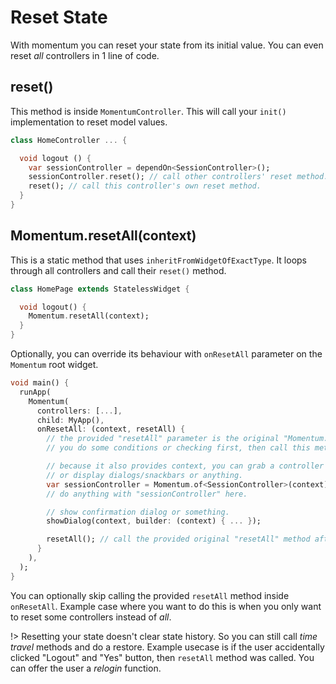 # Reset State
With momentum you can reset your state from its initial value. You can even reset _all_ controllers in 1 line of code.

## reset()
This method is inside `MomentumController`. This will call your `init()` implementation to reset model values.
```dart
class HomeController ... {

  void logout () {
    var sessionController = dependOn<SessionController>();
    sessionController.reset(); // call other controllers' reset method.
    reset(); // call this controller's own reset method.
  }
}
```

## Momentum.resetAll(context)
This is a static method that uses `inheritFromWidgetOfExactType`. It loops through all controllers and call their `reset()` method.
```dart
class HomePage extends StatelessWidget {

  void logout() {
    Momentum.resetAll(context);
  }
}
```
Optionally, you can override its behaviour with `onResetAll` parameter on the `Momentum` root widget.
```dart
void main() {
  runApp(
    Momentum(
      controllers: [...],
      child: MyApp(),
      onResetAll: (context, resetAll) {
        // the provided "resetAll" parameter is the original "Momentum.resetAll(context)" method.
        // you do some conditions or checking first, then call this method or not call it at all.

        // because it also provides context, you can grab a controller
        // or display dialogs/snackbars or anything.
        var sessionController = Momentum.of<SessionController>(context);
        // do anything with "sessionController" here.

        // show confirmation dialog or something.
        showDialog(context, builder: (context) { ... });

        resetAll(); // call the provided original "resetAll" method after some dialogs or some other complex conditions.
      }
    ),
  );
}
```
You can optionally skip calling the provided `resetAll` method inside `onResetAll`. Example case where you want to do this is when you only want to reset some controllers instead of _all_.

!> Resetting your state doesn't clear state history. So you can still call _time travel_ methods and do a restore. Example usecase is if the user accidentally clicked "Logout" and "Yes" button, then `resetAll` method was called. You can offer the user a _relogin_ function.